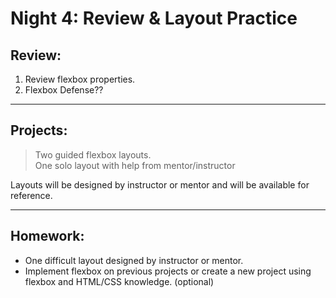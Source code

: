 # Night 4: Review & Layout Practice

## Review:

1.  Review flexbox properties.
2.  Flexbox Defense??

---

## Projects:

> Two guided flexbox layouts.  
> One solo layout with help from mentor/instructor

Layouts will be designed by instructor or mentor and will be available for reference.

---

## Homework:

- One difficult layout designed by instructor or mentor.
- Implement flexbox on previous projects or create a new project using flexbox and HTML/CSS knowledge. (optional)
